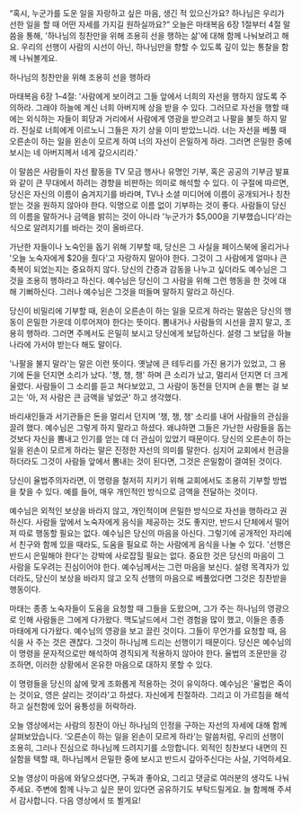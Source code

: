 “혹시,
누군가를 도운 일을 자랑하고 싶은 마음,
생긴 적 있으신가요?
하나님은 우리가 선한 일을 할 때 어떤 자세를 가지길 원하실까요?”
오늘은 마태복음 6장 1절부터 4절 말씀을 통해,
'하나님의 칭찬만을 위해 조용히 선을 행하는 삶'에 대해 함께 나눠보려고 해요.
우리의 선행이 사람의 시선이 아닌,
하나님만을 향할 수 있도록
깊이 있는 통찰을 함께 나눠볼게요.



하나님의 칭찬만을 위해 조용히 선을 행하라



마태복음 6장 1–4절: '사람에게 보이려고 그들 앞에서 너희의 자선을 행하지 않도록 주의하라.
그래야 하늘에 계신 너희 아버지께 상을 받을 수 있다.
그러므로 자선을 행할 때에는 외식하는 자들이 회당과 거리에서 사람에게 영광을 받으려고 나팔을 불듯 하지 말라.
진실로 너희에게 이르노니 그들은 자기 상을 이미 받았느니라.
너는 자선을 베풀 때 오른손이 하는 일을 왼손이 모르게 하여 너의 자선이 은밀하게 하라.
그러면 은밀한 중에 보시는 네 아버지께서 네게 갚으시리라.'

이 말씀은 사람들이 자선 활동을 TV 모금 행사나 유명인 기부,
혹은 공공의 기부금 발표와 같이 큰 무대에서 하려는 경향을 비판하는 의미로 해석할 수 있다.
이 구절에 따르면,
당신은 자신의 이름이 숨겨지기를 바라며,
TV나 소셜 미디어에 이름이 공개되거나 칭찬받는 것을 원하지 않아야 한다.
익명으로 이름 없이 기부하는 것이 좋다.
사람들이 당신의 이름을 말하거나 금액을 밝히는 것이 아니라 '누군가가 $5,000을 기부했습니다'라는 식으로 알려지기를 바라는 것이 올바르다.

가난한 자들이나 노숙인을 돕기 위해 기부할 때,
당신은 그 사실을 페이스북에 올리거나 '오늘 노숙자에게 $20을 줬다'고 자랑하지 말아야 한다.
그것이 그 사람에게 얼마나 큰 축복이 되었는지는 중요하지 않다.
당신의 간증과 감동을 나누고 싶더라도 예수님은 그것을 조용히 행하라고 하신다.
예수님은 당신이 그 사람을 위해 그런 행동을 한 것에 대해 기뻐하신다.
그러나 예수님은 그것을 떠들며 말하지 말라고 하신다.

당신이 비밀리에 기부할 때,
왼손이 오른손이 하는 일을 모르게 하라는 말씀은 당신의 행동이 은밀한 가운데 이루어져야 한다는 뜻이다.
뽐내거나 사람들의 시선을 끌지 말고,
조용히 행하라.
그러면 주께서도 은밀히 보시고 당신에게 보답하신다.
설령 그 보답을 하늘나라에 가서야 받는다 해도 말이다.

'나팔을 불지 말라'는 말은 이런 뜻이다.
옛날에 큰 테두리를 가진 용기가 있었고,
그 용기에 돈을 던지면 소리가 났다.
'챙,
챙,
챙' 하며 큰 소리가 났고,
멀리서 던지면 더 크게 울렸다.
사람들이 그 소리를 듣고 쳐다보았고,
그 사람이 동전을 던지며 손을 뻗는 걸 보고는 '아,
저 사람은 큰 금액을 넣었군' 하고 생각했다.

바리새인들과 서기관들은 돈을 멀리서 던지며 '챙,
챙,
챙' 소리를 내어 사람들의 관심을 끌려 했다.
예수님은 그렇게 하지 말라고 하셨다.
왜냐하면 그들은 가난한 사람들을 돕는 것보다 자신을 뽐내고 인기를 얻는 데 더 관심이 있었기 때문이다.
당신의 오른손이 하는 일을 왼손이 모르게 하라는 말은 진정한 자선의 의미를 말한다.
심지어 교회에서 헌금을 하더라도 그것이 사람들 앞에서 뽐내는 것이 된다면,
그것은 은밀함이 결여된 것이다.

당신이 율법주의자라면,
이 명령을 철저히 지키기 위해 교회에서도 조용히 기부할 방법을 찾을 수 있다.
예를 들어,
매우 개인적인 방식으로 금액을 전달하는 것이다.

예수님은 외적인 보상을 바라지 않고,
개인적이며 은밀한 방식으로 자선을 행하라고 권하신다.
사람들 앞에서 노숙자에게 음식을 제공하는 것도 좋지만,
반드시 단체에서 떨어져 따로 행동할 필요는 없다.
예수님은 당신의 마음을 아신다.
그렇기에 공개적인 자리에서 친구와 함께 있을 때라도,
도움을 필요로 하는 사람에게 음식을 나눌 수 있다.
'선행은 반드시 은밀해야 한다'는 강박에 사로잡힐 필요는 없다.
중요한 것은 당신의 마음이 그 사람을 도우려는 진심이어야 한다.
예수님께서는 그런 마음을 보신다.
설령 목격자가 있더라도,
당신이 보상을 바라지 않고 오직 선행의 마음으로 베풀었다면 그것은 칭찬받을 행동이다.

마태는 종종 노숙자들이 도움을 요청할 때 그들을 도왔으며,
그가 주는 하나님의 영광으로 인해 사람들은 그에게 다가왔다.
맥도날드에서 그런 경험을 많이 했고,
이들은 종종 마태에게 다가왔다.
예수님의 영광을 보고 끌린 것이다.
그들이 무언가를 요청할 때,
음식을 사 주는 것은 괜찮다.
그것이 하나님께 드리는 선행이기 때문이다.
당신은 예수님의 이 명령을 문자적으로만 해석하여 경직되게 적용하지 않아야 한다.
율법의 조문만을 강조하면,
이러한 상황에서 온유한 마음으로 대하지 못할 수 있다.

이 명령들을 당신의 삶에 맞게 조화롭게 적용하는 것이 유익하다.
예수님은 '율법은 죽이는 것이요,
영은 살리는 것이라'고 하셨다.
자신에게 친절하라.
그리고 이 가르침을 해석하고 실천함에 있어 융통성을 허락하라.



오늘 영상에서는 사람의 칭찬이 아닌 하나님의 인정을 구하는 자선의 자세에 대해 함께 살펴보았습니다.
‘오른손이 하는 일을 왼손이 모르게 하라’는 말씀처럼,
우리의 선행이 조용히,
그러나 진심으로 하나님께 드려지기를 소망합니다.
외적인 칭찬보다 내면의 진실함을 택할 때,
하나님께서 은밀한 중에 보시고 반드시 갚아주신다는 사실,
기억하세요.

오늘 영상이 마음에 와닿으셨다면,
구독과 좋아요,
그리고 댓글로 여러분의 생각도 나눠주세요.
주변에 함께 나누고 싶은 분이 있다면 공유하기도 부탁드릴게요.
늘 함께해 주셔서 감사합니다.
다음 영상에서 또 뵐게요!